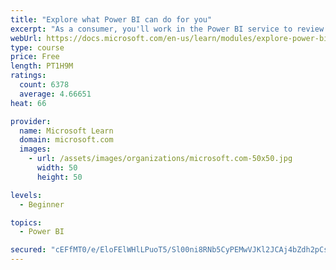 ```yaml
---
title: "Explore what Power BI can do for you"
excerpt: "As a consumer, you'll work in the Power BI service to review and interact with content that has been shared with you. This module provides the foundational information that you need to work effectively in the Power BI service."
webUrl: https://docs.microsoft.com/en-us/learn/modules/explore-power-bi-service/
type: course
price: Free
length: PT1H9M
ratings:
  count: 6378
  average: 4.66651
heat: 66

provider:
  name: Microsoft Learn
  domain: microsoft.com
  images:
    - url: /assets/images/organizations/microsoft.com-50x50.jpg
      width: 50
      height: 50

levels:
  - Beginner

topics:
  - Power BI

secured: "cEFfMT0/e/EloFElWHlLPuoT5/Sl00ni8RNb5CyPEMwVJKl2JCAj4bZdh2pCsWYO3osPIVDnS5vaA4jAffZB1KNCEcSi1Q/j5W8F1qSmbqng9noTI31YAcuKJYLsv6QAFtPp8NNZi2lxEAWgUYUAcKAJ/7lejzRsxFiLvIEr2ZOBmVy6ExyLti7m2hsStmIXjH5cy3aZlOl7egFl27zcqinX5VFpT7pLtRMPn7wnMHsJrbK//buHULFaOtqNbE3HiiB7UaowVuzavzP8rpX093H2RNreRevFH9gbAX/POc8J0VUmdyLjs0NiUvZ9I2FdLaIm8R9xNz6NGXzSo6TvpVEvBBpew8Ew7pUwx6dJLuBMYXJIZa7GdPWUvCVWog+6DY7IeubPF4rmJuK3pnKqjVcUgEs9XZxHsrvVuoT0TMk=;aRKLsTU6jGF5C3cukCimAA=="
---
```



